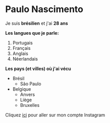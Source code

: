 # Paulo Nascimento #

Je suis **brésilien** et j'ai **28 ans**

**Les langues que je parle:**

1. Portugais
2. Français
3. Anglais
4. Néerlandais

**Les pays (et villes) où j'ai vécu**

* Brésil
    * São Paulo
* Belgique
    * Anvers
    * Liège
    * Bruxelles

Cliquez [ici](https://www.instagram.com/paulolvs) pour aller sur mon compte Instagram

